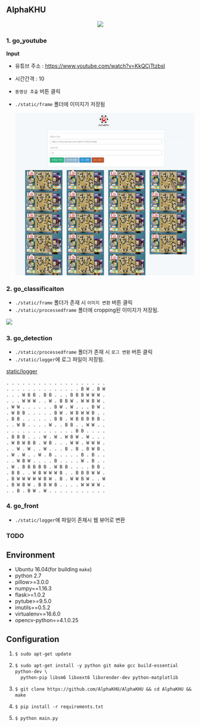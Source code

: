 ## AlphaKHU

<p align="center"><img width="250" src="https://avatars1.githubusercontent.com/u/48668756?s=400&u=9f409efe75a5433a445d6b256edd6c8418899ef3&v=4" /> </p>

### 1. go_youtube

**Input**

- 유튜브 주소 : https://www.youtube.com/watch?v=KkQCjTtzbsI

- 시간간격 : 10

- `동영상 추출` 버튼 클릭

- `./static/frame` 폴더에 이미지가 저장됨

  ![](after_go_youtube.png)



### 2. go_classificaiton

- `./static/frame` 폴더가 존재 시 `이미지 변환` 버튼 클릭
- `./static/processedframe` 폴더에 cropping된 이미지가 저장됨.

![](after_go_classification.png)



### 3. go_detection

- `./static/processedframe` 폴더가 존재 시 `로그 변환` 버튼 클릭
- `./static/logger`에 로그 파일이 저장됨.

[static/logger](static/logger)

```shell
. . . . . . . . . . . . . . . . . . .
. . . . . . . . . . . . . . B W . B W
. . . W B B . B B . . . B B B W W W .
. . . W W W . . W . B B W . W W B W .
. W W . . . . . . B W . W . . . B W .
. W B B . . . . . B W . W B W W B . .
. B B . . . . . . B B . W B B B B B .
. . W B . . . . W . . B B . . W W . .
. . . . . . . . . . . . . B B . . . .
. B B B . . . W . W . W B W . W . . .
. W B W B B . W B . . . W W . W W W .
. . W . W . . W . . . B . B . B W B .
. W . W . . W . B . . . . . B . B . .
. . W B W . . . . B . . . . W . B . .
. W . B B B B B . W B B . . . . B B .
. B B . . W B W W W B . . B B B W W .
. B W W W W W B W . B . W W B W . . W
. B W B W . B B W B . . . . W W W W .
. . B . B W . W . . . . . . . . . . .
```



### 4. go_front

- `./static/logger`에 파일이 존재시 웹 뷰어로 변환

### TODO



## Environment

- Ubuntu 16.04(for building `make`)
- python 2.7
- pillow>=3.0.0
- numpy==1.16.3
- flask>=1.0.2
- pytube>=9.5.0
- imutils==0.5.2
- virtualenv==16.6.0
- opencv-python==4.1.0.25



## Configuration

1. ```shell
   $ sudo apt-get update  
   ```

2. ```shell
   $ sudo apt-get install -y python git make gcc build-essential python-dev \
     python-pip libsm6 libxext6 libxrender-dev python-matplotlib
   ```

3. ```shell
   $ git clone https://github.com/AlphaKHU/AlphaKHU && cd AlphaKHU && make
   ```

4. ```shell
   $ pip install -r requirements.txt
   ```

5. ```shell
   $ python main.py
   ```
